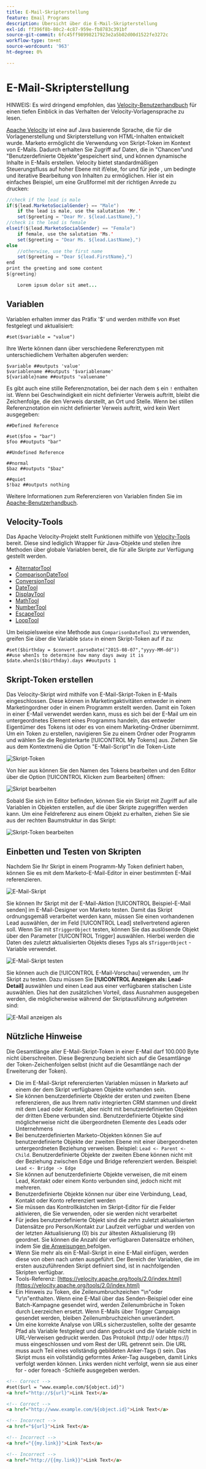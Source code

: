 ```yaml
---
title: E-Mail-Skripterstellung
feature: Email Programs
description: Übersicht über die E-Mail-Skripterstellung
exl-id: ff396f8b-80c2-4c87-959e-fb8783c391bf
source-git-commit: 6fc45ff98998217923e2a5b02d00d1522fe3272c
workflow-type: tm+mt
source-wordcount: '963'
ht-degree: 0%

---
```


# E-Mail-Skripterstellung

HINWEIS: Es wird dringend empfohlen, das [Velocity-Benutzerhandbuch](https://velocity.apache.org/engine/devel/user-guide.html) für einen tiefen Einblick in das Verhalten der Velocity-Vorlagensprache zu lesen.

[Apache Velocity](https://velocity.apache.org/) ist eine auf Java basierende Sprache, die für die Vorlagenerstellung und Skripterstellung von HTML-Inhalten entwickelt wurde. Marketo ermöglicht die Verwendung von Skript-Token im Kontext von E-Mails. Dadurch erhalten Sie Zugriff auf Daten, die in &quot;Chancen&quot;und &quot;Benutzerdefinierte Objekte&quot;gespeichert sind, und können dynamische Inhalte in E-Mails erstellen. Velocity bietet standardmäßigen Steuerungsfluss auf hoher Ebene mit if/else, for und für jede , um bedingte und iterative Bearbeitung von Inhalten zu ermöglichen. Hier ist ein einfaches Beispiel, um eine Grußformel mit der richtigen Anrede zu drucken:

```java
//check if the lead is male
if(${lead.MarketoSocialGender} == "Male")
    if the lead is male, use the salutation 'Mr.'
    set($greeting = "Dear Mr. ${lead.LastName},")
//check is the lead is female
elseif(${lead.MarketoSocialGender} == "Female")
    if female, use the salutation 'Ms.'
    set($greeting = "Dear Ms. ${lead.LastName},")
else
    //otherwise, use the first name
    set($greeting = "Dear ${lead.FirstName},")
end
print the greeting and some content
${greeting}

    Lorem ipsum dolor sit amet...
```

## Variablen

Variablen erhalten immer das Präfix &#39;$&#39; und werden mithilfe von #set festgelegt und aktualisiert:

```
#set($variable = "value")
```

Ihre Werte können dann über verschiedene Referenztypen mit unterschiedlichem Verhalten abgerufen werden:

```
$variable ##outputs 'value'
$variablename ##outputs '$variablename'
${variable}name ##outputs 'valuename'
```

Es gibt auch eine stille Referenznotation, bei der nach dem `$` ein `!` enthalten ist. Wenn bei Geschwindigkeit ein nicht definierter Verweis auftritt, bleibt die Zeichenfolge, die den Verweis darstellt, an Ort und Stelle. Wenn bei stillen Referenznotation ein nicht definierter Verweis auftritt, wird kein Wert ausgegeben:

```
##Defined Reference

#set($foo = "bar")
$foo ##outputs "bar"

##Undefined Reference

##normal
$baz ##outputs "$baz"

##quiet
$!baz ##outputs nothing
```

Weitere Informationen zum Referenzieren von Variablen finden Sie im [Apache-Benutzerhandbuch](https://velocity.apache.org/engine/devel/user-guide.html#formal-reference-notation).

## Velocity-Tools

Das Apache Velocity-Projekt stellt Funktionen mithilfe von [Velocity-Tools](https://velocity.apache.org/tools/devel/apidocs/overview-summary.html) bereit. Diese sind lediglich Wrapper für Java-Objekte und stellen ihre Methoden über globale Variablen bereit, die für alle Skripte zur Verfügung gestellt werden.

- [AlternatorTool](https://velocity.apache.org/tools/devel/apidocs/org/apache/velocity/tools/generic/AlternatorTool.html)
- [ComparisonDateTool](https://velocity.apache.org/tools/devel/apidocs/org/apache/velocity/tools/generic/ComparisonDateTool.html)
- [ConversionTool](https://velocity.apache.org/tools/devel/apidocs/org/apache/velocity/tools/generic/ConversionTool.html)
- [DateTool](https://velocity.apache.org/tools/devel/apidocs/org/apache/velocity/tools/generic/DateTool.html)
- [DisplayTool](https://velocity.apache.org/tools/devel/apidocs/org/apache/velocity/tools/generic/DisplayTool.html)
- [MathTool](https://velocity.apache.org/tools/devel/apidocs/org/apache/velocity/tools/generic/MathTool.html)
- [NumberTool](https://velocity.apache.org/tools/devel/apidocs/org/apache/velocity/tools/generic/NumberTool.html)
- [EscapeTool](https://velocity.apache.org/tools/devel/apidocs/org/apache/velocity/tools/generic/EscapeTool.html)
- [LoopTool](https://velocity.apache.org/tools/devel/apidocs/org/apache/velocity/tools/generic/LoopTool.html)

Um beispielsweise eine Methode aus `ComparisonDateTool` zu verwenden, greifen Sie über die Variable `$date` in einem Skript-Token auf if zu:

```
#set($birthday = $convert.parseDate("2015-08-07","yyyy-MM-dd"))
##use whenIs to determine how many days away it is
$date.whenIs($birthday).days ##outputs 1
```

## Skript-Token erstellen

Das Velocity-Skript wird mithilfe von E-Mail-Skript-Token in E-Mails eingeschlossen. Diese können in Marketingaktivitäten entweder in einem Marketingordner oder in einem Programm erstellt werden. Damit ein Token in einer E-Mail verwendet werden kann, muss es sich bei der E-Mail um ein untergeordnetes Element eines Programms handeln, das entweder Eigentümer des Tokens ist oder es von einem Marketing-Ordner übernimmt. Um ein Token zu erstellen, navigieren Sie zu einem Ordner oder Programm und wählen Sie die Registerkarte [!UICONTROL My Tokens] aus. Ziehen Sie aus dem Kontextmenü die Option &quot;E-Mail-Script&quot;in die Token-Liste

![Skript-Token](assets/script-token.png)

Von hier aus können Sie den Namen des Tokens bearbeiten und den Editor über die Option [!UICONTROL Klicken zum Bearbeiten] öffnen:

![Skript bearbeiten](assets/script-edit.png)

Sobald Sie sich im Editor befinden, können Sie ein Skript mit Zugriff auf alle Variablen in Objekten erstellen, auf die über Skripte zugegriffen werden kann. Um eine Feldreferenz aus einem Objekt zu erhalten, ziehen Sie sie aus der rechten Baumstruktur in das Skript:

![Skript-Token bearbeiten](assets/edit-script-token.png)

## Einbetten und Testen von Skripten

Nachdem Sie Ihr Skript in einem Programm-My Token definiert haben, können Sie es mit dem Marketo-E-Mail-Editor in einer bestimmten E-Mail referenzieren.

![E-Mail-Skript](assets/email-script-marketo-email.png)

Sie können Ihr Skript mit der E-Mail-Aktion [!UICONTROL Beispiel-E-Mail senden] im E-Mail-Designer von Marketo testen. Damit das Skript ordnungsgemäß verarbeitet werden kann, müssen Sie einen vorhandenen Lead auswählen, der im Feld [!UICONTROL Lead] stellvertretend agieren soll. Wenn Sie mit `$TriggerObject` testen, können Sie das auslösende Objekt über den Parameter [!UICONTROL Trigger] auswählen. Hierbei werden die Daten des zuletzt aktualisierten Objekts dieses Typs als `$TriggerObject` -Variable verwendet.

![E-Mail-Skript testen](assets/velocity-test.png)

Sie können auch die [!UICONTROL E-Mail-Vorschau] verwenden, um Ihr Skript zu testen. Dazu müssen Sie **[!UICONTROL Anzeigen als: Lead-Detail]** auswählen und einen Lead aus einer verfügbaren statischen Liste auswählen. Dies hat den zusätzlichen Vorteil, dass Ausnahmen ausgegeben werden, die möglicherweise während der Skriptausführung aufgetreten sind:

![E-Mail anzeigen als](assets/view-as.png)

## Nützliche Hinweise

Die Gesamtlänge aller E-Mail-Skript-Token in einer E-Mail darf 100.000 Byte nicht überschreiten. Diese Begrenzung bezieht sich auf die Gesamtlänge der Token-Zeichenfolgen selbst (nicht auf die Gesamtlänge nach der Erweiterung der Token).

- Die im E-Mail-Skript referenzierten Variablen müssen in Marketo auf einem der dem Skript verfügbaren Objekte vorhanden sein.
- Sie können benutzerdefinierte Objekte der ersten und zweiten Ebene referenzieren, die aus Ihrem nativ integrierten CRM stammen und direkt mit dem Lead oder Kontakt, aber nicht mit benutzerdefinierten Objekten der dritten Ebene verbunden sind. Benutzerdefinierte Objekte sind möglicherweise nicht die übergeordneten Elemente des Leads oder Unternehmens
- Bei benutzerdefinierten Marketo-Objekten können Sie auf benutzerdefinierte Objekte der zweiten Ebene mit einer übergeordneten untergeordneten Beziehung verweisen. Beispiel: `Lead <- Parent <- Child`. Benutzerdefinierte Objekte der zweiten Ebene können nicht mit der Beziehung zwischen Edge und Bridge referenziert werden. Beispiel: `Lead <- Bridge -> Edge`
- Sie können auf benutzerdefinierte Objekte verweisen, die mit einem Lead, Kontakt oder einem Konto verbunden sind, jedoch nicht mit mehreren.
- Benutzerdefinierte Objekte können nur über eine Verbindung, Lead, Kontakt oder Konto referenziert werden
- Sie müssen das Kontrollkästchen im Skript-Editor für die Felder aktivieren, die Sie verwenden, oder sie werden nicht verarbeitet
- Für jedes benutzerdefinierte Objekt sind die zehn zuletzt aktualisierten Datensätze pro Person/Kontakt zur Laufzeit verfügbar und werden von der letzten Aktualisierung (0) bis zur ältesten Aktualisierung (9) geordnet. Sie können die Anzahl der verfügbaren Datensätze erhöhen, indem Sie [die Anweisungen ](https://experienceleague.adobe.com/en/docs/marketo/using/product-docs/administration/email-setup/change-custom-object-retrieval-limits-in-velocity-scripting) befolgen.
- Wenn Sie mehr als ein E-Mail-Skript in eine E-Mail einfügen, werden diese von oben nach unten ausgeführt. Der Bereich der Variablen, die im ersten auszuführenden Skript definiert sind, ist in nachfolgenden Skripten verfügbar.
- Tools-Referenz: [https://velocity.apache.org/tools/2.0/index.html](https://velocity.apache.org/tools/2.0/index.html)
- Ein Hinweis zu Token, die Zeilenumbruchzeichen &quot;\\n&quot;oder &quot;\\r\\n&quot;enthalten. Wenn eine E-Mail über das Senden-Beispiel oder eine Batch-Kampagne gesendet wird, werden Zeilenumbrüche in Token durch Leerzeichen ersetzt. Wenn E-Mails über Trigger Campaign gesendet werden, bleiben Zeilenumbruchzeichen unverändert.
- Um eine korrekte Analyse von URLs sicherzustellen, sollte der gesamte Pfad als Variable festgelegt und dann gedruckt und die Variable nicht in URL-Verweisen gedruckt werden. Das Protokoll (http:// oder https://) muss eingeschlossen und vom Rest der URL getrennt sein. Die URL muss auch Teil eines vollständig gebildeten Anker-Tags (<a>) sein. Das Skript muss ein vollständig geformtes Anker-Tag ausgeben, damit Links verfolgt werden können. Links werden nicht verfolgt, wenn sie aus einer for - oder foreach -Schleife ausgegeben werden.

```html
<!-- Correct -->
#set($url = "www.example.com/${object.id}")
<a href="http://${url}">Link Text</a>

<!-- Correct -->
<a href="http://www.example.com/${object.id}">Link Text</a>

<!-- Incorrect -->
<a href="${url}">Link Text</a>

<!-- Incorrect -->
<a href="{{my.link}}">Link Text</a>

<!-- Incorrect -->
<a href="http://{{my.link}}">Link Text</a>
```

